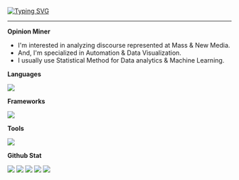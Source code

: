 [![Typing SVG](https://readme-typing-svg.demolab.com?font=Bitter&weight=500&size=25&pause=1000&color=1D77F7&center=true&vCenter=true&width=435&lines=%F0%9F%99%8B%E2%80%8D%E2%99%82%EF%B8%8FHello%2C+I+am+Opinion+Miner+%E2%9B%8F)](https://git.io/typing-svg)

<hr/>

**Opinion Miner**

- I'm interested in analyzing discourse represented at Mass & New Media.
- And, I'm specialized in Automation & Data Visualization.
- I usually use Statistical Method for Data analytics & Machine Learning.


**Languages**
<p>
  <a href="https://skillicons.dev">
    <img src="https://skillicons.dev/icons?i=py,julia,r,matlab,c,cpp,go,js,nodejs"/>
  </a>
</p>

**Frameworks**
<p>
  <a href="https://skillicons.dev">
    <img src="https://skillicons.dev/icons?i=pytorch,tensorflow,scikitlearn,flask,fastapi,django,selenium,p5js,d3"/>
   </a>
</p>

**Tools**
<p>
  <a href="https://skillicons.dev">
    <img src="https://skillicons.dev/icons?i=mysql,postgres,redis,mongodb,git,githubactions,linux,docker,k8s,anaconda,vscode,neovim"/>
  </a>
</p>

**Github Stat**

![](http://github-profile-summary-cards.vercel.app/api/cards/profile-details?username=sorrychoe&theme=2077)
![](http://github-profile-summary-cards.vercel.app/api/cards/repos-per-language?username=sorrychoe&theme=2077&exclude=Jupyter%20Notebook)
![](http://github-profile-summary-cards.vercel.app/api/cards/most-commit-language?username=sorrychoe&theme=2077&exclude=Jupyter%20Notebook)
![](http://github-profile-summary-cards.vercel.app/api/cards/stats?username=sorrychoe&theme=2077) 
![](http://github-profile-summary-cards.vercel.app/api/cards/productive-time?username=sorrychoe&theme=2077&utcOffset=8)
